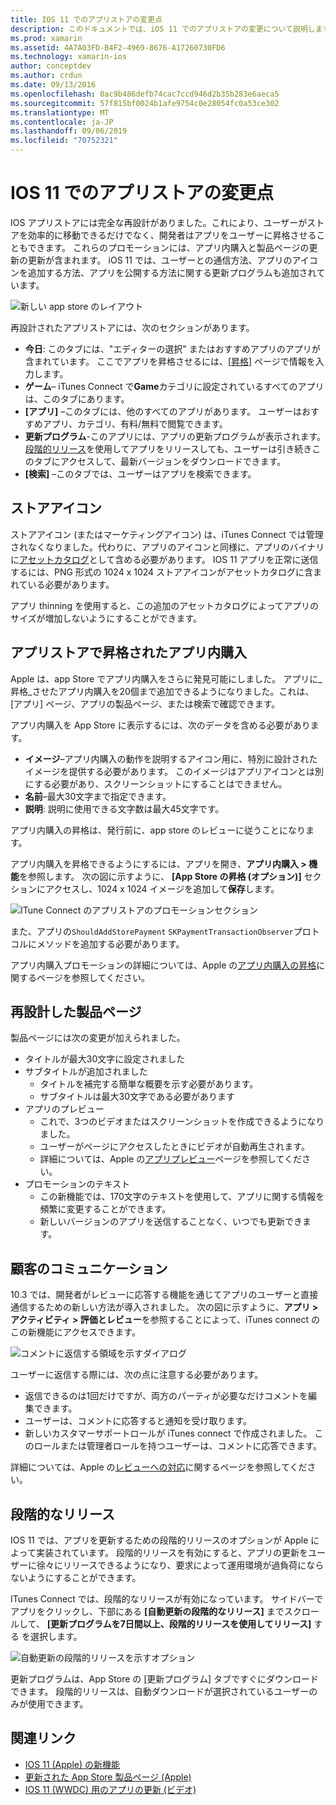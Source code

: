 ```yaml
---
title: IOS 11 でのアプリストアの変更点
description: このドキュメントでは、iOS 11 でのアプリストアの変更について説明します。 アプリケーションのストアアイコン、昇格したアプリ内購入、再設計された製品ページ、顧客コミュニケーション、段階的リリースについて説明します。
ms.prod: xamarin
ms.assetid: 4A7A03FD-B4F2-4969-8676-A17260730FD6
ms.technology: xamarin-ios
author: conceptdev
ms.author: crdun
ms.date: 09/13/2016
ms.openlocfilehash: 0ac9b486defb74cac7ccd946d2b35b283e6aeca5
ms.sourcegitcommit: 57f815bf0024b1afe9754c0e28054fc0a53ce302
ms.translationtype: MT
ms.contentlocale: ja-JP
ms.lasthandoff: 09/06/2019
ms.locfileid: "70752321"
---
```

# <a name="app-store-changes-in-ios-11"></a>IOS 11 でのアプリストアの変更点

IOS アプリストアには完全な再設計がありました。これにより、ユーザーがストアを効率的に移動できるだけでなく、開発者はアプリをユーザーに昇格させることもできます。 これらのプロモーションには、アプリ内購入と製品ページの更新の更新が含まれます。 iOS 11 では、ユーザーとの通信方法、アプリのアイコンを追加する方法、アプリを公開する方法に関する更新プログラムも追加されています。

![新しい app store のレイアウト](app-store-changes-images/image3.jpg)

再設計されたアプリストアには、次のセクションがあります。

- **今日**: このタブには、"エディターの選択" またはおすすめアプリのアプリが含まれています。 ここでアプリを昇格させるには、[[昇格](https://developer.apple.com//contact/app-store/promote/)] ページで情報を入力します。
- **ゲーム**– iTunes Connect で**Game**カテゴリに設定されているすべてのアプリは、このタブにあります。
- **[アプリ]** –このタブには、他のすべてのアプリがあります。 ユーザーはおすすめアプリ、カテゴリ、有料/無料で閲覧できます。
- **更新プログラム**-このアプリには、アプリの更新プログラムが表示されます。 [段階的リリース](#Phased_Release)を使用してアプリをリリースしても、ユーザーは引き続きこのタブにアクセスして、最新バージョンをダウンロードできます。
- **[検索]** –このタブでは、ユーザーはアプリを検索できます。

## <a name="store-icon"></a>ストアアイコン

ストアアイコン (またはマーケティングアイコン) は、iTunes Connect では管理されなくなりました。代わりに、アプリのアイコンと同様に、アプリのバイナリに[アセットカタログ](~/ios/app-fundamentals/images-icons/app-icons.md)として含める必要があります。 IOS 11 アプリを正常に送信するには、PNG 形式の 1024 x 1024 ストアアイコンがアセットカタログに含まれている必要があります。

アプリ thinning を使用すると、この追加のアセットカタログによってアプリのサイズが増加しないようにすることができます。

## <a name="in-app-purchases-promoted-in-the-app-store"></a>アプリストアで昇格されたアプリ内購入

Apple は、app Store でアプリ内購入をさらに発見可能にしました。 アプリに_昇格_させたアプリ内購入を20個まで追加できるようになりました。これは、[アプリ] ページ、アプリの製品ページ、または検索で確認できます。

アプリ内購入を App Store に表示するには、次のデータを含める必要があります。

- **イメージ**–アプリ内購入の動作を説明するアイコン用に、特別に設計されたイメージを提供する必要があります。 このイメージはアプリアイコンとは別にする必要があり、スクリーンショットにすることはできません。
- **名前**–最大30文字まで指定できます。
- **説明**: 説明に使用できる文字数は最大45文字です。

アプリ内購入の昇格は、発行前に、app store のレビューに従うことになります。

アプリ内購入を昇格できるようにするには、アプリを開き、**アプリ内購入 > 機能**を参照します。 次の図に示すように、 **[App Store の昇格 (オプション)]** セクションにアクセスし、1024 x 1024 イメージを追加して**保存**します。

![ITune Connect のアプリストアのプロモーションセクション](app-store-changes-images/image4.png)

また、アプリの`ShouldAddStorePayment` `SKPaymentTransactionObserver`プロトコルにメソッドを追加する必要があります。

アプリ内購入プロモーションの詳細については、Apple の[アプリ内購入の昇格](https://developer.apple.com/app-store/promoting-in-app-purchases/)に関するページを参照してください。

## <a name="redesigned-product-page"></a>再設計した製品ページ

製品ページには次の変更が加えられました。

- タイトルが最大30文字に設定されました
- サブタイトルが追加されました
  - タイトルを補完する簡単な概要を示す必要があります。
  - サブタイトルは最大30文字である必要があります
- アプリのプレビュー
  - これで、3つのビデオまたはスクリーンショットを作成できるようになりました。
  - ユーザーがページにアクセスしたときにビデオが自動再生されます。
  - 詳細については、Apple の[アプリプレビュー](https://developer.apple.com/app-store/app-previews/)ページを参照してください。
- プロモーションのテキスト
  - この新機能では、170文字のテキストを使用して、アプリに関する情報を頻繁に変更することができます。
  - 新しいバージョンのアプリを送信することなく、いつでも更新できます。

## <a name="customer-communication"></a>顧客のコミュニケーション

10.3 では、開発者がレビューに応答する機能を通じてアプリのユーザーと直接通信するための新しい方法が導入されました。 次の図に示すように、**アプリ > アクティビティ > 評価とレビュー**を参照することによって、iTunes connect のこの新機能にアクセスできます。

![コメントに返信する領域を示すダイアログ](app-store-changes-images/image5.png)

ユーザーに返信する際には、次の点に注意する必要があります。

- 返信できるのは1回だけですが、両方のパーティが必要なだけコメントを編集できます。
- ユーザーは、コメントに応答すると通知を受け取ります。
- 新しいカスタマーサポートロールが iTunes connect で作成されました。 このロールまたは管理者ロールを持つユーザーは、コメントに応答できます。

詳細については、Apple の[レビューへの対応](https://developer.apple.com/app-store/responding-to-reviews/)に関するページを参照してください。

<a name="Phased_Release"/>

## <a name="phased-release"></a>段階的なリリース

IOS 11 では、アプリを更新するための段階的リリースのオプションが Apple によって実装されています。 段階的リリースを有効にすると、アプリの更新をユーザーに徐々にリリースできるようになり、要求によって運用環境が過負荷にならないようにすることができます。

ITunes Connect では、段階的なリリースが有効になっています。 サイドバーでアプリをクリックし、下部にある **[自動更新の段階的なリリース]** までスクロールして、 **[更新プログラムを7日間以上、段階的リリースを使用してリリース]** する を選択します。

![自動更新の段階的リリースを示すオプション](app-store-changes-images/image6.png)

更新プログラムは、App Store の [更新プログラム] タブですぐにダウンロードできます。 段階的リリースは、自動ダウンロードが選択されているユーザーのみが使用できます。

## <a name="related-links"></a>関連リンク

- [IOS 11 (Apple) の新機能](https://developer.apple.com/ios/)
- [更新された App Store 製品ページ (Apple)](https://developer.apple.com/app-store/product-page/)
- [IOS 11 (WWDC) 用のアプリの更新 (ビデオ)](https://developer.apple.com/videos/play/wwdc2017/204/)
